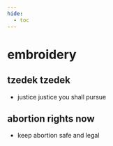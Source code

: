```yaml
---
hide:
  - toc
---
```

# embroidery


## tzedek tzedek 
- justice justice you shall pursue  

## abortion rights now
- keep abortion safe and legal  
